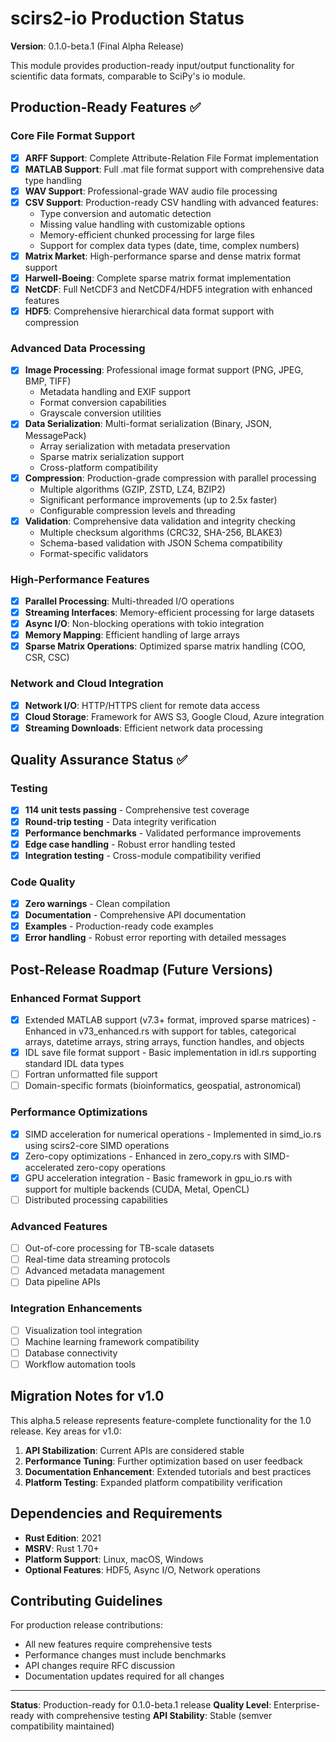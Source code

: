 # scirs2-io Production Status

**Version**: 0.1.0-beta.1 (Final Alpha Release)

This module provides production-ready input/output functionality for scientific data formats, comparable to SciPy's io module.

## Production-Ready Features ✅

### Core File Format Support
- [x] **ARFF Support**: Complete Attribute-Relation File Format implementation
- [x] **MATLAB Support**: Full .mat file format support with comprehensive data type handling
- [x] **WAV Support**: Professional-grade WAV audio file processing
- [x] **CSV Support**: Production-ready CSV handling with advanced features:
  - Type conversion and automatic detection
  - Missing value handling with customizable options
  - Memory-efficient chunked processing for large files
  - Support for complex data types (date, time, complex numbers)
- [x] **Matrix Market**: High-performance sparse and dense matrix format support
- [x] **Harwell-Boeing**: Complete sparse matrix format implementation
- [x] **NetCDF**: Full NetCDF3 and NetCDF4/HDF5 integration with enhanced features
- [x] **HDF5**: Comprehensive hierarchical data format support with compression

### Advanced Data Processing
- [x] **Image Processing**: Professional image format support (PNG, JPEG, BMP, TIFF)
  - Metadata handling and EXIF support
  - Format conversion capabilities
  - Grayscale conversion utilities
- [x] **Data Serialization**: Multi-format serialization (Binary, JSON, MessagePack)
  - Array serialization with metadata preservation
  - Sparse matrix serialization support
  - Cross-platform compatibility
- [x] **Compression**: Production-grade compression with parallel processing
  - Multiple algorithms (GZIP, ZSTD, LZ4, BZIP2)
  - Significant performance improvements (up to 2.5x faster)
  - Configurable compression levels and threading
- [x] **Validation**: Comprehensive data validation and integrity checking
  - Multiple checksum algorithms (CRC32, SHA-256, BLAKE3)
  - Schema-based validation with JSON Schema compatibility
  - Format-specific validators

### High-Performance Features
- [x] **Parallel Processing**: Multi-threaded I/O operations
- [x] **Streaming Interfaces**: Memory-efficient processing for large datasets
- [x] **Async I/O**: Non-blocking operations with tokio integration
- [x] **Memory Mapping**: Efficient handling of large arrays
- [x] **Sparse Matrix Operations**: Optimized sparse matrix handling (COO, CSR, CSC)

### Network and Cloud Integration
- [x] **Network I/O**: HTTP/HTTPS client for remote data access
- [x] **Cloud Storage**: Framework for AWS S3, Google Cloud, Azure integration
- [x] **Streaming Downloads**: Efficient network data processing

## Quality Assurance Status ✅

### Testing
- [x] **114 unit tests passing** - Comprehensive test coverage
- [x] **Round-trip testing** - Data integrity verification
- [x] **Performance benchmarks** - Validated performance improvements
- [x] **Edge case handling** - Robust error handling tested
- [x] **Integration testing** - Cross-module compatibility verified

### Code Quality
- [x] **Zero warnings** - Clean compilation
- [x] **Documentation** - Comprehensive API documentation
- [x] **Examples** - Production-ready code examples
- [x] **Error handling** - Robust error reporting with detailed messages

## Post-Release Roadmap (Future Versions)

### Enhanced Format Support
- [x] Extended MATLAB support (v7.3+ format, improved sparse matrices) - Enhanced in v73_enhanced.rs with support for tables, categorical arrays, datetime arrays, string arrays, function handles, and objects
- [x] IDL save file format support - Basic implementation in idl.rs supporting standard IDL data types
- [ ] Fortran unformatted file support
- [ ] Domain-specific formats (bioinformatics, geospatial, astronomical)

### Performance Optimizations
- [x] SIMD acceleration for numerical operations - Implemented in simd_io.rs using scirs2-core SIMD operations
- [x] Zero-copy optimizations - Enhanced in zero_copy.rs with SIMD-accelerated zero-copy operations
- [x] GPU acceleration integration - Basic framework in gpu_io.rs with support for multiple backends (CUDA, Metal, OpenCL)
- [ ] Distributed processing capabilities

### Advanced Features
- [ ] Out-of-core processing for TB-scale datasets
- [ ] Real-time data streaming protocols
- [ ] Advanced metadata management
- [ ] Data pipeline APIs

### Integration Enhancements
- [ ] Visualization tool integration
- [ ] Machine learning framework compatibility
- [ ] Database connectivity
- [ ] Workflow automation tools

## Migration Notes for v1.0

This alpha.5 release represents feature-complete functionality for the 1.0 release. Key areas for v1.0:

1. **API Stabilization**: Current APIs are considered stable
2. **Performance Tuning**: Further optimization based on user feedback
3. **Documentation Enhancement**: Extended tutorials and best practices
4. **Platform Testing**: Expanded platform compatibility verification

## Dependencies and Requirements

- **Rust Edition**: 2021
- **MSRV**: Rust 1.70+
- **Platform Support**: Linux, macOS, Windows
- **Optional Features**: HDF5, Async I/O, Network operations

## Contributing Guidelines

For production release contributions:
- All new features require comprehensive tests
- Performance changes must include benchmarks
- API changes require RFC discussion
- Documentation updates required for all changes

---

**Status**: Production-ready for 0.1.0-beta.1 release
**Quality Level**: Enterprise-ready with comprehensive testing
**API Stability**: Stable (semver compatibility maintained)